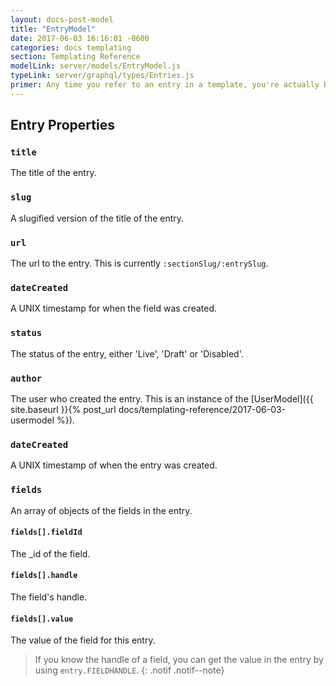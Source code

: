 ```yaml
---
layout: docs-post-model
title: "EntryModel"
date: 2017-06-03 16:16:01 -0600
categories: docs templating
section: Templating Reference
modelLink: server/models/EntryModel.js
typeLink: server/graphql/types/Entries.js
primer: Any time you refer to an entry in a template, you're actually being provided with an EntryModel object.
---
```


## Entry Properties

### `title`
The title of the entry.

### `slug`
A slugified version of the title of the entry.

### `url`
The url to the entry. This is currently `:sectionSlug/:entrySlug`.

### `dateCreated`
A UNIX timestamp for when the field was created.

### `status`
The status of the entry, either 'Live', 'Draft' or 'Disabled'.

### `author`
The user who created the entry. This is an instance of the [UserModel]({{ site.baseurl }}{% post_url docs/templating-reference/2017-06-03-usermodel %}).

### `dateCreated`
A UNIX timestamp of when the entry was created.

### `fields`
An array of objects of the fields in the entry.

#### `fields[].fieldId`
The _id of the field.

#### `fields[].handle`
The field's handle.

#### `fields[].value`
The value of the field for this entry.

> If you know the handle of a field, you can get the value in the entry by using `entry.FIELDHANDLE`.
{: .notif .notif--note}
